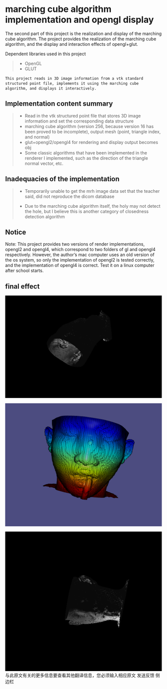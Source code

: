 # marching cube algorithm implementation and opengl display
The second part of this project is the realization and display of the marching cube algorithm. The project provides the realization of the marching cube algorithm, and the display and interaction effects of opengl+glut.

Dependent libraries used in this project

> - OpenGL
> - GLUT

```
This project reads in 3D image information from a vtk standard structured point file, implements it using the marching cube algorithm, and displays it interactively.
```

## Implementation content summary

> - Read in the vtk structured point file that stores 3D image information and set the corresponding data structure
> - marching cube algorithm (version 256, because version 16 has been proved to be incomplete), output mesh (point, triangle index, and normal)
> - glut+opengl2/opengl4 for rendering and display output becomes obj
> - Some classic algorithms that have been implemented in the renderer I implemented, such as the direction of the triangle normal vector, etc.

## Inadequacies of the implementation

> - Temporarily unable to get the mrh image data set that the teacher said, did not reproduce the dicom database
>
> - Due to the marching cube algorithm itself, the holy may not detect the hole, but I believe this is another category of closedness detection algorithm
>
>

## Notice

Note: This project provides two versions of render implementations, opengl2 and opengl4, which correspond to two folders of gl and opengl4 respectively. However, the author’s mac computer uses an old version of the os system, so only the implementation of opengl2 is tested correctly, and the implementation of opengl4 is correct. Test it on a linux computer after school starts.

## final effect

![figure2-1](./images/1.png)

![figure2-1](./images/2.png)

![figure2-1](./images/3.png)
与此原文有关的更多信息要查看其他翻译信息，您必须输入相应原文
发送反馈
侧边栏
